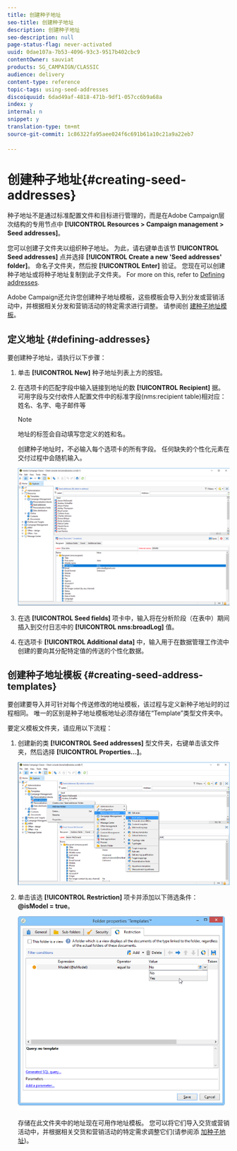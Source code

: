 ```yaml
---
title: 创建种子地址
seo-title: 创建种子地址
description: 创建种子地址
seo-description: null
page-status-flag: never-activated
uuid: 0dae107a-7b53-4096-93c3-9517b402cbc9
contentOwner: sauviat
products: SG_CAMPAIGN/CLASSIC
audience: delivery
content-type: reference
topic-tags: using-seed-addresses
discoiquuid: 6dad49af-4818-471b-9df1-057cc6b9a68a
index: y
internal: n
snippet: y
translation-type: tm+mt
source-git-commit: 1c86322fa95aee024f6c691b61a10c21a9a22eb7

---
```



# 创建种子地址{#creating-seed-addresses}

种子地址不是通过标准配置文件和目标进行管理的，而是在Adobe Campaign层次结构的专用节点中 **[!UICONTROL Resources > Campaign management > Seed addresses]**。

您可以创建子文件夹以组织种子地址。 为此，请右键单击该节 **[!UICONTROL Seed addresses]** 点并选择 **[!UICONTROL Create a new 'Seed addresses' folder]**。 命名子文件夹，然后按 **[!UICONTROL Enter]** 验证。 您现在可以创建种子地址或将种子地址复制到此子文件夹。 For more on this, refer to [Defining addresses](#defining-addresses).

Adobe Campaign还允许您创建种子地址模板，这些模板会导入到分发或营销活动中，并根据相关分发和营销活动的特定需求进行调整。 请参阅创 [建种子地址模板](#creating-seed-address-templates)。

## 定义地址 {#defining-addresses}

要创建种子地址，请执行以下步骤：

1. 单击 **[!UICONTROL New]** 种子地址列表上方的按钮。
1. 在选项卡的匹配字段中输入链接到地址的数 **[!UICONTROL Recipient]** 据。 可用字段与交付收件人配置文件中的标准字段(nms:recipient table)相对应：姓名、名字、电子邮件等

   >[!NOTE]
   >
   >地址的标签会自动填写您定义的姓和名。
   >
   >创建种子地址时，不必输入每个选项卡的所有字段。 任何缺失的个性化元素在交付过程中会随机输入。

   ![](assets/s_ncs_user_seedlist_new_address.png)

1. 在选 **[!UICONTROL Seed fields]** 项卡中，输入将在分析阶段（在表中）期间插入到交付日志中的 **[!UICONTROL nms:broadLog]** 值。
1. 在选项卡 **[!UICONTROL Additional data]** 中，输入用于在数据管理工作流中创建的要向其分配特定值的传送的个性化数据。

## 创建种子地址模板 {#creating-seed-address-templates}

要创建要导入并可针对每个传送修改的地址模板，该过程与定义新种子地址时的过程相同。 唯一的区别是种子地址模板地址必须存储在“Template”类型文件夹中。

要定义模板文件夹，请应用以下流程：

1. 创建新的类 **[!UICONTROL Seed addresses]** 型文件夹，右键单击该文件夹，然后选择 **[!UICONTROL Properties...]**。

   ![](assets/s_ncs_user_seedlist_template_folder.png)

1. 单击该选 **[!UICONTROL Restriction]** 项卡并添加以下筛选条件： **@isModel = true**。

   ![](assets/s_ncs_user_seedlist_folder_is_model.png)

   存储在此文件夹中的地址现在可用作地址模板。 您可以将它们导入交货或营销活动中，并根据相关交货和营销活动的特定需求调整它们(请参阅添 [加种子地址](../../delivery/using/adding-seed-addresses.md))。

